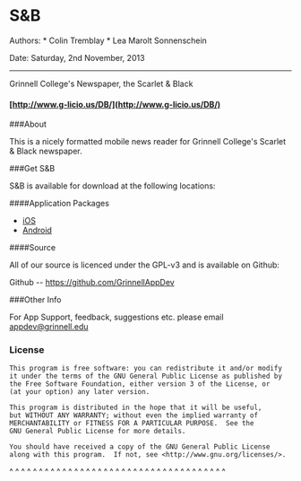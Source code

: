 S&amp;B
=========

Authors:  * Colin Tremblay
          * Lea Marolt Sonnenschein

Date:    Saturday, 2nd November, 2013

---

Grinnell College's Newspaper, the Scarlet &amp; Black

#### [http://www.g-licio.us/DB/](http://www.g-licio.us/DB/)

###About

This is a nicely formatted mobile news reader for Grinnell College's Scarlet &amp; Black newspaper.

###Get S&B

S&amp;B is available for download at the following locations:


####Application Packages

* [iOS](https://itunes.apple.com/us/app/s-b/id638912711?mt=8)
* [Android](https://play.google.com/store/apps/details?id=edu.grinnell.sandb)


####Source

All of our source is licenced under the GPL-v3 and is available on Github:

Github -- https://github.com/GrinnellAppDev

###Other Info

For App Support, feedback, suggestions etc. please email appdev@grinnell.edu

### License

    This program is free software: you can redistribute it and/or modify
    it under the terms of the GNU General Public License as published by
    the Free Software Foundation, either version 3 of the License, or
    (at your option) any later version.

    This program is distributed in the hope that it will be useful,
    but WITHOUT ANY WARRANTY; without even the implied warranty of
    MERCHANTABILITY or FITNESS FOR A PARTICULAR PURPOSE.  See the
    GNU General Public License for more details.

    You should have received a copy of the GNU General Public License
    along with this program.  If not, see <http://www.gnu.org/licenses/>.

^ ^ ^ ^ ^ ^ ^ ^ ^ ^ ^ ^ ^ ^ ^ ^ ^ ^ ^ ^ ^ ^ ^ ^ ^ ^ ^ ^ ^ ^ ^ ^ ^ ^ ^ ^ ^ 

